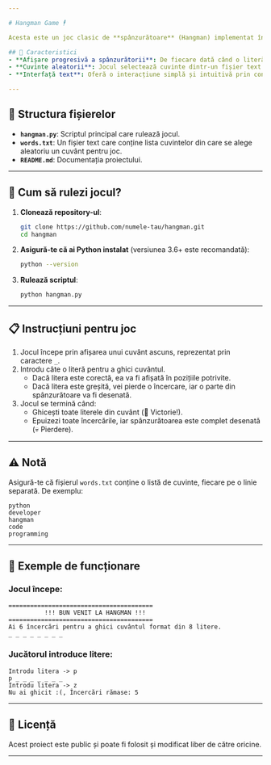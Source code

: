 ```yaml
---

# Hangman Game 🕴️

Acesta este un joc clasic de **spânzurătoare** (Hangman) implementat în Python. Jucătorul trebuie să ghicească un cuvânt ales aleatoriu litera cu litera, având un număr limitat de încercări.

## 📝 Caracteristici
- **Afișare progresivă a spânzurătorii**: De fiecare dată când o literă este greșită, o parte a spânzurătorii este desenată.
- **Cuvinte aleatorii**: Jocul selectează cuvinte dintr-un fișier text (words.txt) pentru a crea experiențe noi la fiecare sesiune.
- **Interfață text**: Oferă o interacțiune simplă și intuitivă prin consolă.

---
```


## 📂 Structura fișierelor

- **`hangman.py`**: Scriptul principal care rulează jocul.
- **`words.txt`**: Un fișier text care conține lista cuvintelor din care se alege aleatoriu un cuvânt pentru joc.
- **`README.md`**: Documentația proiectului.

---

## 🚀 Cum să rulezi jocul?

1. **Clonează repository-ul**:
   ```bash
   git clone https://github.com/numele-tau/hangman.git
   cd hangman
   ```

2. **Asigură-te că ai Python instalat** (versiunea 3.6+ este recomandată):
   ```bash
   python --version
   ```

3. **Rulează scriptul**:
   ```bash
   python hangman.py
   ```

---

## 📋 Instrucțiuni pentru joc
1. Jocul începe prin afișarea unui cuvânt ascuns, reprezentat prin caractere `_`.
2. Introdu câte o literă pentru a ghici cuvântul.
   - Dacă litera este corectă, ea va fi afișată în pozițiile potrivite.
   - Dacă litera este greșită, vei pierde o încercare, iar o parte din spânzurătoare va fi desenată.
3. Jocul se termină când:
   - Ghicești toate literele din cuvânt (🎉 Victorie!).
   - Epuizezi toate încercările, iar spânzurătoarea este complet desenată (💀 Pierdere).

---

## ⚠️ Notă
Asigură-te că fișierul `words.txt` conține o listă de cuvinte, fiecare pe o linie separată. De exemplu:
```
python
developer
hangman
code
programming
```

---

## 📌 Exemple de funcționare

### Jocul începe:
```plaintext
========================================
          !!! BUN VENIT LA HANGMAN !!!
========================================
Ai 6 încercări pentru a ghici cuvântul format din 8 litere.
_ _ _ _ _ _ _ _
```

### Jucătorul introduce litere:
```plaintext
Introdu litera -> p
p _ _ _ _ _ _ _
Introdu litera -> z
Nu ai ghicit :(, Încercări rămase: 5
```

---

## 📜 Licență
Acest proiect este public și poate fi folosit și modificat liber de către oricine.

---

